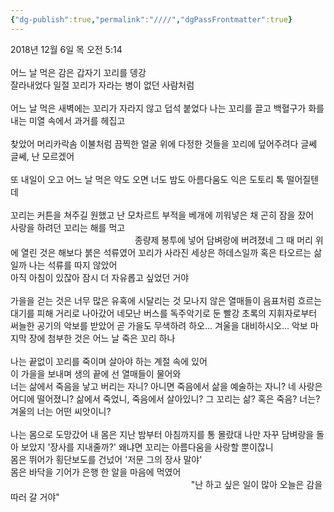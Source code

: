 ```yaml
---
{"dg-publish":true,"permalink":"////","dgPassFrontmatter":true}
---
```



2018년 12월 6일 목 오전 5:14<br/>
<br/>
어느 날 먹은 감은 갑자기 꼬리를 뎅강<br/>
잘라내었다 일절 꼬리가 자라는 병이 없던 사람처럼<br/>
<br/>
어느 날 먹은 새벽에는 꼬리가 자라지 않고 덥석 붙었다 나는 꼬리를 끌고 백혈구가 화를 내는 미열 속에서 과거를 헤집고<br/>
<br/>
찾았어 머리카락솜 이불처럼 끔찍한 얼굴 위에 다정한 것들을 꼬리에 덮어주려다 글쎄 글쎄, 난 모르겠어<br/>
<br/>
또 내일이 오고 어느 날 먹은 약도 오면 너도 밤도 아름다움도 익은 도토리 톡 떨어질텐데<br/>
<br/>
꼬리는 커튼을 쳐주길 원했고 난 모차르트 부적을 베개에 끼워넣은 채 곤히 잠을 잤어<br/>
사랑을 하려던 꼬리는 해를 먹고<br/>
⠀⠀  ⠀⠀⠀⠀⠀⠀⠀⠀⠀⠀⠀⠀⠀⠀⠀⠀⠀종량제 봉투에 넣어 담벼랑에 버려졌네 그 때 머리 위에 열린 것은 해보다 붉은 석류였어 꼬리가 사라진 세상은 하데스일까 혹은 타오르는 삶일까 나는 석류를 따지 않았어<br/>
아직 아침이 있잖아 잠시 더 자유롭고 싶었던 거야<br/>
<br/>
가을을 걷는 것은 너무 많은 유혹에 시달리는 것 모나지 않은 열매들이 음표처럼 흐르는 대기를 피해 거리로 나아갔어 네모난 버스를 독주악기로 둔 빨강 초록의 지휘자로부터 써늘한 공기의 악보를 받았어 곧 가을도 무색하려 하오... 겨울을 대비하시오... 악보 마지막 장에 첨부한 것은 어느 날 죽은 꼬리 하나<br/>
<br/>
나는 끝없이 꼬리를 죽이며 살아야 하는 계절 속에 있어<br/>
이 가을을 보내며 생의 끝에 선 열매들이 물어와<br/>
너는 삶에서 죽음을 낳고 버리는 자니? 아니면 죽음에서 삶을 예술하는 자니? 네 사랑은 어디에 떨어졌니? 삶에서 죽었니, 죽음에서 살아있니? 그 꼬리는 삶? 혹은 죽음? 너는?<br/>
겨울의 너는 어떤 씨앗이니?<br/>
<br/>
나는 몸으로 도망갔어 내 몸은 지난 밤부터 아침까지를 통 몰랐대 나만 자꾸 담벼랑을 돌아 보았지 '장사를 지내줄까?' 왜냐면 꼬리는 아름다움을 사랑할 뿐이잖니<br/>
몸은 뛰어가 횡단보도를 건넜어 '저문 그의 장사 말야'<br/>
몸은 바닥을 기어가 은행 한 알을 마음에 먹였어<br/>
⠀⠀⠀    ⠀⠀ ⠀⠀⠀⠀⠀⠀⠀⠀⠀⠀⠀⠀⠀⠀⠀⠀⠀⠀⠀⠀ ⠀⠀"난 하고 싶은 일이 많아 오늘은 감을 따러 갈 거야"<br/>
